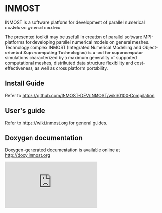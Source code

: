 INMOST
======

INMOST is a software platform for development of parallel numerical models on general meshes

The presented toolkit may be usefull in creation of parallel software
MPI-platforms for developing parallel numerical models on general meshes.
Technology complex INMOST (Integrated Numerical Modelling and Object-oriented
Supercomputing Technologies) is a tool for supercomputer simulations
characterized by a maximum generality of supported computational meshes,
distributed data structure flexibility and cost-effectiveness, as well as cross
platform portability.

## Install Guide
Refer to https://github.com/INMOST-DEV/INMOST/wiki/0100-Compilation

## User's guide
Refer to https://wiki.inmost.org for general guides.

## Doxygen documentation
Doxygen-generated documentation is available online at http://doxy.inmost.org

[![Analytics](https://ga-beacon.appspot.com/UA-59408561-4/INMOST/README.md?pixel)](https://github.com/igrigorik/ga-beacon)

